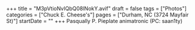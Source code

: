 +++
title = "M3pVtioNvIQbQ08lNokY.avif"
draft = false
tags = ["Photos"]
categories = ["Chuck E. Cheese's"]
pages = ["Durham, NC (3724 Mayfair St)"]
startDate = ""
+++
Pasqually P. Pieplate animatronic (PC: saan1ty)

